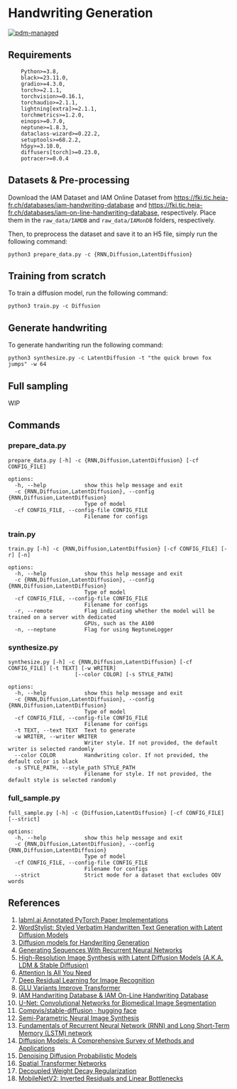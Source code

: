 # Handwriting Generation
[![pdm-managed](https://img.shields.io/badge/pdm-managed-blueviolet)](https://pdm-project.org)

## Requirements
```
    Python>=3.8,
    black>=23.11.0,
    gradio>=4.3.0,
    torch>=2.1.1,
    torchvision>=0.16.1,
    torchaudio>=2.1.1,
    lightning[extra]>=2.1.1,
    torchmetrics>=1.2.0,
    einops>=0.7.0,
    neptune>=1.8.3,
    dataclass-wizard>=0.22.2,
    setuptools>=68.2.2,
    h5py>=3.10.0,
    diffusers[torch]>=0.23.0,
    potracer>=0.0.4
```

## Datasets & Pre-processing

Download the IAM Dataset and IAM Online Dataset from https://fki.tic.heia-fr.ch/databases/iam-handwriting-database
and https://fki.tic.heia-fr.ch/databases/iam-on-line-handwriting-database, respectively.
Place them in the `raw_data/IAMDB` and `raw_data/IAMonDB` folders, respectively.

Then, to preprocess the dataset and save it to an H5 file, simply run the following command:

```
python3 prepare_data.py -c {RNN,Diffusion,LatentDiffusion}
```

## Training from scratch

To train a diffusion model, run the following command:

```
python3 train.py -c Diffusion
```

## Generate handwriting

To generate handwriting run the following command:

```
python3 synthesize.py -c LatentDiffusion -t "the quick brown fox jumps" -w 64
```

## Full sampling

WIP

## Commands

### prepare_data.py

```
prepare_data.py [-h] -c {RNN,Diffusion,LatentDiffusion} [-cf CONFIG_FILE]

options:
  -h, --help            show this help message and exit
  -c {RNN,Diffusion,LatentDiffusion}, --config {RNN,Diffusion,LatentDiffusion}
                        Type of model
  -cf CONFIG_FILE, --config-file CONFIG_FILE
                        Filename for configs

```

### train.py

```
train.py [-h] -c {RNN,Diffusion,LatentDiffusion} [-cf CONFIG_FILE] [-r] [-n]

options:
  -h, --help            show this help message and exit
  -c {RNN,Diffusion,LatentDiffusion}, --config {RNN,Diffusion,LatentDiffusion}
                        Type of model
  -cf CONFIG_FILE, --config-file CONFIG_FILE
                        Filename for configs
  -r, --remote          Flag indicating whether the model will be trained on a server with dedicated
                        GPUs, such as the A100
  -n, --neptune         Flag for using NeptuneLogger
```

### synthesize.py

```
synthesize.py [-h] -c {RNN,Diffusion,LatentDiffusion} [-cf CONFIG_FILE] [-t TEXT] [-w WRITER]
                     [--color COLOR] [-s STYLE_PATH]

options:
  -h, --help            show this help message and exit
  -c {RNN,Diffusion,LatentDiffusion}, --config {RNN,Diffusion,LatentDiffusion}
                        Type of model
  -cf CONFIG_FILE, --config-file CONFIG_FILE
                        Filename for configs
  -t TEXT, --text TEXT  Text to generate
  -w WRITER, --writer WRITER
                        Writer style. If not provided, the default writer is selected randomly
  --color COLOR         Handwriting color. If not provided, the default color is black
  -s STYLE_PATH, --style_path STYLE_PATH
                        Filename for style. If not provided, the default style is selected randomly
```

### full_sample.py

```
full_sample.py [-h] -c {Diffusion,LatentDiffusion} [-cf CONFIG_FILE] [--strict]

options:
  -h, --help            show this help message and exit
  -c {RNN,Diffusion,LatentDiffusion}, --config {RNN,Diffusion,LatentDiffusion}
                        Type of model
  -cf CONFIG_FILE, --config-file CONFIG_FILE
                        Filename for configs
  --strict              Strict mode for a dataset that excludes OOV words
```

## References

1. [labml.ai Annotated PyTorch Paper Implementations](https://nn.labml.ai/)
2. [WordStylist: Styled Verbatim Handwritten Text
   Generation with Latent Diffusion Models](https://arxiv.org/pdf/2303.16576.pdf)
3. [Diffusion models for Handwriting Generation](https://arxiv.org/pdf/2011.06704v1.pdf)
4. [Generating Sequences With Recurrent Neural Networks](https://arxiv.org/pdf/1308.0850v5.pdf)
5. [High-Resolution Image Synthesis with Latent Diffusion Models
   (A.K.A. LDM & Stable Diffusion)](https://arxiv.org/pdf/2112.10752.pdf)
6. [Attention Is All You Need](https://arxiv.org/pdf/1706.03762.pdf)
7. [Deep Residual Learning for Image Recognition](https://arxiv.org/pdf/1512.03385.pdf)
8. [GLU Variants Improve Transformer](https://arxiv.org/pdf/2002.05202.pdf)
9. [IAM Handwriting Database & IAM On-Line Handwriting Database](https://fki.tic.heia-fr.ch/databases)
10. [U-Net: Convolutional Networks for Biomedical Image Segmentation](https://arxiv.org/pdf/1505.04597v1.pdf)
11. [Compvis/stable-diffusion · hugging face](https://huggingface.co/CompVis/)
12. [Semi-Parametric Neural Image Synthesis](https://arxiv.org/pdf/2204.11824.pdf)
13. [Fundamentals of Recurrent Neural Network (RNN) and Long Short-Term Memory (LSTM) network](https://arxiv.org/pdf/1808.03314.pdf)
14. [Diffusion Models: A Comprehensive Survey of Methods and Applications](https://arxiv.org/pdf/2209.00796.pdf)
15. [Denoising Diffusion Probabilistic Models](https://arxiv.org/pdf/2006.11239.pdf)
16. [Spatial Transformer Networks](https://arxiv.org/pdf/1506.02025.pdf)
17. [Decoupled Weight Decay Regularization](https://arxiv.org/pdf/1711.05101.pdf)
18. [MobileNetV2: Inverted Residuals and Linear Bottlenecks](https://arxiv.org/pdf/1801.04381.pdf)
